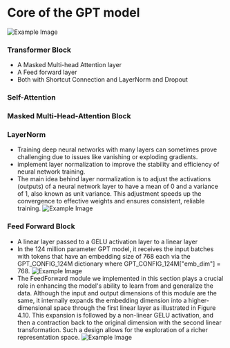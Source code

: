 # Core of the GPT model
![Example Image](/Users/lujiarun/PycharmProjects/DBOT/asset/structure.png)

### Transformer Block
- A Masked Multi-head Attention layer
- A Feed forward layer
- Both with Shortcut Connection and LayerNorm and Dropout

### Self-Attention

### Masked Multi-Head-Attention Block

### LayerNorm 
- Training deep neural networks with many layers can sometimes prove challenging due to issues like vanishing or exploding gradients.
- implement layer normalization to improve the stability and efficiency of neural network training.
- The main idea behind layer normalization is to adjust the activations (outputs) of a neural network layer to have a mean of 0 and a variance of 1, also known as unit variance. This adjustment speeds up the convergence to effective weights and ensures consistent, reliable training.
![Example Image](/Users/lujiarun/PycharmProjects/DBOT/asset/layernorm.png)


### Feed Forward Block
- A linear layer passed to a GELU activation layer to a linear layer
- In the 124 million parameter GPT model, it receives the input batches with tokens that have an embedding size of 768 each via the GPT_CONFIG_124M dictionary where GPT_CONFIG_124M["emb_dim"] = 768.
![Example Image](/Users/lujiarun/PycharmProjects/DBOT/asset/feedforward.png)
- The FeedForward module we implemented in this section plays a crucial role in enhancing the model's ability to learn from and generalize the data. Although the input and output dimensions of this module are the same, it internally expands the embedding dimension into a higher-dimensional space through the first linear layer as illustrated in Figure 4.10. This expansion is followed by a non-linear GELU activation, and then a contraction back to the original dimension with the second linear transformation. Such a design allows for the exploration of a richer representation space.
![Example Image](/Users/lujiarun/PycharmProjects/DBOT/asset/feedforward1.png)
